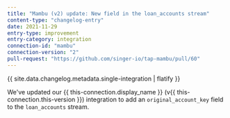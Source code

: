 ```yaml
---
title: "Mambu (v2) update: New field in the loan_accounts stream"
content-type: "changelog-entry"
date: 2021-11-29
entry-type: improvement
entry-category: integration
connection-id: "mambu"
connection-version: "2"
pull-request: "https://github.com/singer-io/tap-mambu/pull/60"
---
```

{{ site.data.changelog.metadata.single-integration | flatify }}

We've updated our {{ this-connection.display_name }} (v{{ this-connection.this-version }}) integration to add an `original_account_key` field to the `loan_accounts` stream.